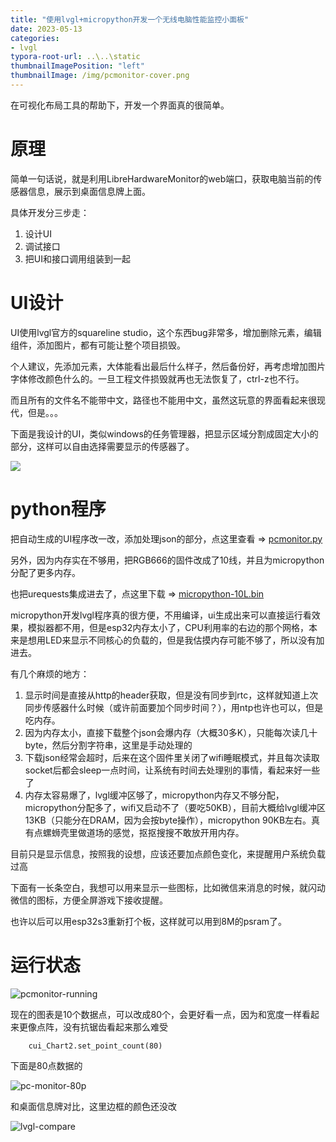 ```yaml
---
title: "使用lvgl+micropython开发一个无线电脑性能监控小面板"
date: 2023-05-13
categories:
- lvgl
typora-root-url: ..\..\static
thumbnailImagePosition: "left"
thumbnailImage: /img/pcmonitor-cover.png
---
```


在可视化布局工具的帮助下，开发一个界面真的很简单。

<!--more-->

# 原理

简单一句话说，就是利用LibreHardwareMonitor的web端口，获取电脑当前的传感器信息，展示到桌面信息牌上面。

具体开发分三步走：

1. 设计UI
2. 调试接口
3. 把UI和接口调用组装到一起





# UI设计

UI使用lvgl官方的squareline studio，这个东西bug非常多，增加删除元素，编辑组件，添加图片，都有可能让整个项目损毁。

个人建议，先添加元素，大体能看出最后什么样子，然后备份好，再考虑增加图片字体修改颜色什么的。一旦工程文件损毁就再也无法恢复了，ctrl-z也不行。

而且所有的文件名不能带中文，路径也不能用中文，虽然这玩意的界面看起来很现代，但是。。。

下面是我设计的UI，类似windows的任务管理器，把显示区域分割成固定大小的部分，这样可以自由选择需要显示的传感器了。



![](/img/monitor_ui.png)



# python程序

把自动生成的UI程序改一改，添加处理json的部分，点这里查看 =>  [pcmonitor.py](/file/pcmonitor.py) 

另外，因为内存实在不够用，把RGB666的固件改成了10线，并且为micropython分配了更多内存。

也把urequests集成进去了，点这里下载 =>  [micropython-10L.bin](/file/micropython-10L.bin) 

micropython开发lvgl程序真的很方便，不用编译，ui生成出来可以直接运行看效果，模拟器都不用，但是esp32内存太小了，CPU利用率的右边的那个网格，本来是想用LED来显示不同核心的负载的，但是我估摸内存可能不够了，所以没有加进去。

有几个麻烦的地方：

1. 显示时间是直接从http的header获取，但是没有同步到rtc，这样就知道上次同步传感器什么时候（或许前面要加个同步时间？），用ntp也许也可以，但是吃内存。
2. 因为内存太小，直接下载整个json会爆内存（大概30多K），只能每次读几十byte，然后分割字符串，这里是手动处理的
3. 下载json经常会超时，后来在这个固件里关闭了wifi睡眠模式，并且每次读取socket后都会sleep一点时间，让系统有时间去处理别的事情，看起来好一些了
4. 内存太容易爆了，lvgl缓冲区够了，micropython内存又不够分配，micropython分配多了，wifi又启动不了（要吃50KB），目前大概给lvgl缓冲区13KB（只能分在DRAM，因为会按byte操作），micropython 90KB左右。真有点螺蛳壳里做道场的感觉，抠抠搜搜不敢放开用内存。



目前只是显示信息，按照我的设想，应该还要加点颜色变化，来提醒用户系统负载过高

下面有一长条空白，我想可以用来显示一些图标，比如微信来消息的时候，就闪动微信的图标，方便全屏游戏下接收提醒。

也许以后可以用esp32s3重新打个板，这样就可以用到8M的psram了。



# 运行状态



![pcmonitor-running](/img/pcmonitor-running.jpg)

现在的图表是10个数据点，可以改成80个，会更好看一点，因为和宽度一样看起来更像点阵，没有抗锯齿看起来那么难受

```
    cui_Chart2.set_point_count(80)
```

下面是80点数据的

![pc-monitor-80p](/img/pc-monitor-80p.png)



和桌面信息牌对比，这里边框的颜色还没改

![lvgl-compare](/img/lvgl-compare.png)